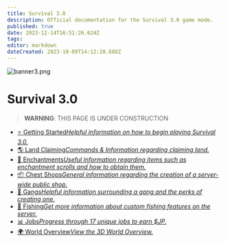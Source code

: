 ```yaml
---
title: Survival 3.0
description: Official documentation for the Survival 3.0 game mode.
published: true
date: 2023-12-14T16:51:26.624Z
tags: 
editor: markdown
dateCreated: 2023-10-09T14:12:28.688Z
---
```





<img alt="banner3.png" src="https://cubedao.net/resources/banner3.png" class="align-center">

# Survival 3.0

<blockquote class="is-warning"><p><strong>WARNING</strong>: THIS PAGE IS UNDER CONSTRUCTION
</p></blockquote>

<ul class="links-list">
    <li><a href="en/survival-3/getting-started">
⭐️ Getting Started<em>Helpful information on how to begin playing Survival 3.0.</em></a></li> 
  
  <li><a href="/en/survival-3/land-claiming">
🌎 Land Claiming<em>Commands & Information regarding claiming land.</em></a></li> 
  
  <li><a href="/en/enchantments">
🧙 Enchantments<em>Useful information regarding items such as enchantment scrolls and how to obtain them.</em></a></li> 
  
  <li><a href="/en/survival-3/chest-shops">
📦 Chest Shops<em>General information regarding the creation of a server-wide public shop.</em></a></li>
  
  <li><a href="/en/survival-3/gangs">
🧱 Gangs<em>Helpful information surrounding a gang and the perks of creating one.</em></a></li>
  
  <li><a href="/en/survival-3/fishing">
🎣 Fishing<em>Get more information about custom fishing features on the server.</em></a></li>
  
  <li><a href="/en/survival-3/">
📊 Jobs<em>Progress through 17 unique jobs to earn $JP.</em></a></li>

  <li><a href="https://cubedao.net/map/">
🌍 World Overview<em>View the 3D World Overview.</em></a></li> </ul>